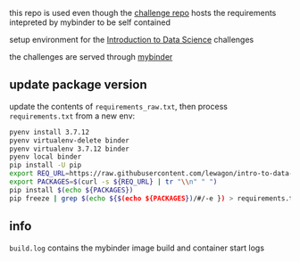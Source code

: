 
this repo is used even though the [challenge repo](https://github.com/lewagon/intro-to-data-science-challenges/pull/8) hosts the requirements intepreted by mybinder to be self contained

setup environment for the [Introduction to Data Science](https://github.com/lewagon/intro-to-data-science-challenges) challenges

the challenges are served through [mybinder](https://www.notion.so/lewagon/B2U-Intro-to-Data-Science-f88a9af1afff44109bfd3)

## update package version

update the contents of `requirements_raw.txt`, then process `requirements.txt` from a new env:

``` bash
pyenv install 3.7.12
pyenv virtualenv-delete binder
pyenv virtualenv 3.7.12 binder
pyenv local binder
pip install -U pip
export REQ_URL=https://raw.githubusercontent.com/lewagon/intro-to-data-science-env/master/requirements_raw.txt
export PACKAGES=$(curl -s ${REQ_URL} | tr "\\n" " ")
pip install $(echo ${PACKAGES})
pip freeze | grep $(echo ${$(echo ${PACKAGES})/#/-e }) > requirements.txt
```

## info

`build.log` contains the mybinder image build and container start logs
